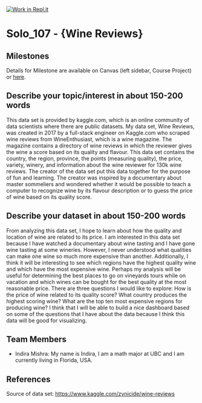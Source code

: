 [![Work in Repl.it](https://classroom.github.com/assets/work-in-replit-14baed9a392b3a25080506f3b7b6d57f295ec2978f6f33ec97e36a161684cbe9.svg)](https://classroom.github.com/online_ide?assignment_repo_id=363248&assignment_repo_type=GroupAssignmentRepo)
# Solo_107 - {Wine Reviews}

## Milestones

Details for Milestone are available on Canvas (left sidebar, Course Project) or [here](https://firas.moosvi.com/courses/data301/project/milestone01.html).

## Describe your topic/interest in about 150-200 words

This data set is provided by kaggle.com, which is an online community of data scientists where there are public datasets. My data set, Wine Reviews, was created in 2017 by a full-stack engineer on Kaggle.com who scraped wine reviews from WineEnthusiast, which is a wine magazine. The magazine contains a directory of wine reviews in which the reviewer gives the wine a score based on its quality and flavour. This data set contains the country, the region, province, the points (measuring quality), the price, variety, winery, and information about the wine reviewer for 130k wine reviews. The creator of the data set put this data together for the purpose of fun and learning. The creator was inspired by a documentary about master sommeliers and wondered whether it would be possible to teach a computer to recognize wine by its flavour description or to guess the price of wine based on its quality score.

## Describe your dataset in about 150-200 words

From analyzing this data set, I hope to learn about how the quality and location of wine are related to its price. I am interested in this data set because I have watched a documentary about wine tasting and I have gone wine tasting at some wineries. However, I never understood what qualities can make one wine so much more expensive than another. Additionally, I think it will be interesting to see which regions have the highest quality wine and which have the most expensive wine. Perhaps my analysis will be useful for determining the best places to go on vineyards tours while on vacation and which wines can be bought for the best quality at the most reasonable price. There are three questions I would like to explore: How is the price of wine related to its quality score? What country produces the highest scoring wine? What are the top ten most expensive regions for producing wine? I think that I will be able to build a nice dashboard based on some of the questions that I have about the data because I think this data will be good for visualizing.

## Team Members

- Indira Mishra: My name is Indira, I am a math major at UBC and I am currently living in Florida, USA.

## References

Source of data set: https://www.kaggle.com/zynicide/wine-reviews

